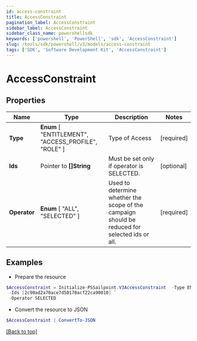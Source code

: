 ```yaml
---
id: access-constraint
title: AccessConstraint
pagination_label: AccessConstraint
sidebar_label: AccessConstraint
sidebar_class_name: powershellsdk
keywords: ['powershell', 'PowerShell', 'sdk', 'AccessConstraint'] 
slug: /tools/sdk/powershell/v3/models/access-constraint
tags: ['SDK', 'Software Development Kit', 'AccessConstraint']
---
```



# AccessConstraint

## Properties

Name | Type | Description | Notes
------------ | ------------- | ------------- | -------------
**Type** |   **Enum** [  "ENTITLEMENT",    "ACCESS_PROFILE",    "ROLE" ] | Type of Access | [required]
**Ids** |  Pointer to **[]String** | Must be set only if operator is SELECTED. | [optional] 
**Operator** |   **Enum** [  "ALL",    "SELECTED" ] | Used to determine whether the scope of the campaign should be reduced for selected ids or all. | [required]

## Examples

- Prepare the resource
```powershell
$AccessConstraint = Initialize-PSSailpoint.V3AccessConstraint  -Type ENTITLEMENT `
 -Ids [2c90ad2a70ace7d50170acf22ca90010] `
 -Operator SELECTED
```

- Convert the resource to JSON
```powershell
$AccessConstraint | ConvertTo-JSON
```


[[Back to top]](#) 

